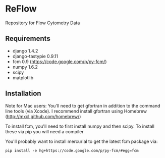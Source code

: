 ReFlow
======

Repository for Flow Cytometry Data

Requirements
----

* django 1.4.2
* django-tastypie 0.9.11
* fcm 0.9 (https://code.google.com/p/py-fcm/)
* numpy 1.6.2
* scipy
* matplotlib

Installation
----

Note for Mac users: You'll need to get gfortran in addition to the command line tools (via Xcode). I recommend install gfortran using Homebrew (http://mxcl.github.com/homebrew/)

To install fcm, you'll need to first install numpy and then scipy. To install these via pip you will need a compiler

You'll probably want to install mercurial to get the latest fcm package via:

`pip install -e hg+https://code.google.com/p/py-fcm/#egg=fcm`
